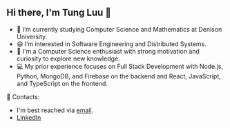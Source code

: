 ## Hi there, I'm Tung Luu 👋

- 🔭 I’m currently studying Computer Science and Mathematics at Denison University.
- 😄 I’m interested in Software Engineering and Distributed Systems.
- 🧐 I'm a Computer Science enthusiast with strong motivation and curiosity to explore new knowledge.
- 💻 My prior experience focuses on Full Stack Development with Node.js, Python, MongoDB, and Firebase on the backend and React, JavaScript, and TypeScript on the frontend.

📧 Contacts:
- I'm best reached via [email](mailto:luukhanhtung2002@gmail.com).
- [LinkedIn](https://www.linkedin.com/in/tung-luu/)
<!--
- [Facebook](https://www.facebook.com/TungKLuu/)
- [My website](https://tung2389.github.io/)
-->
<!--
- 💬 Ask me about ...
- 📫 How to reach me: ...
- 😄 Pronouns: ...
- ⚡ Fun fact: ...
-->

<!--
Social Platforms:
- [DEV Community](https://dev.to/tung2389)
- [Hashnode](https://hashnode.com/@tung2389)
-->



<!--![Tung's github stats](https://github-readme-stats.vercel.app/api?username=tung2389&show_icons=true) -->

<!-- ![Top Languages](https://github-readme-stats.vercel.app/api/top-langs/?username=tung2389) -->
